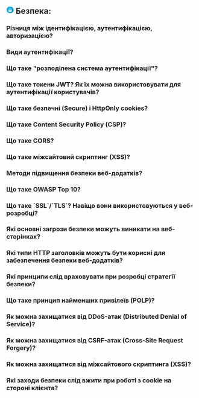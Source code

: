 <h2>
  <img src="../assets/Security.png"  width="20" height="20" />
  <span>Безпека:</span>
</h2>

<h3>Різниця між ідентифікацією, аутентифікацією, авторизацією?</h3>
<h3>Види аутентифікації?</h3>
<h3>Що таке "розподілена система аутентифікації"?</h3>
<h3>Що таке токени JWT? Як їх можна використовувати для аутентифікації користувачів?</h3>
<h3>Що таке безпечні (Secure) і HttpOnly cookies?</h3>
<h3>Що таке Content Security Policy (CSP)?</h3>
<h3>Що таке CORS?</h3>
<h3>Що таке міжсайтовий скриптинг (XSS)?</h3>
<h3>Методи підвищення безпеки веб-додатків?</h3>
<h3>Що таке OWASP Top 10?</h3>
<h3>Що таке `SSL`/`TLS`? Навіщо вони використовуються у веб-розробці?</h3>
<h3>Які основні загрози безпеки можуть виникати на веб-сторінках?</h3>
<h3>Які типи HTTP заголовків можуть бути корисні для забезпечення безпеки веб-додатків?</h3>
<h3>Які принципи слід враховувати при розробці стратегії безпеки?</h3>
<h3>Що таке принцип найменших привілеїв (POLP)?</h3>
<h3>Як можна захищатися від DDoS-атак (Distributed Denial of Service)?</h3>
<h3>Як можна захищатися від CSRF-атак (Cross-Site Request Forgery)?</h3>
<h3>Як можна захищатися від міжсайтового скриптинга (XSS)?</h3>
<h3>Які заходи безпеки слід вжити при роботі з cookie на стороні клієнта?</h3>
